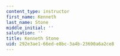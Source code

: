 ```yaml
---
content_type: instructor
first_name: Kenneth
last_name: Stone
middle_initial: ''
salutation: ''
title: Kenneth Stone
uid: 292e3ae1-66ed-e8bc-3a4b-23690a6a2ce8
---
```

